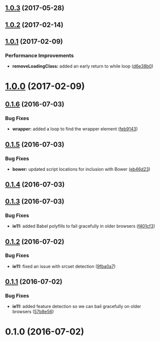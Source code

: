 <a name="1.0.3"></a>
## [1.0.3](https://github.com/jlengstorf/responsive-lazyload.js/compare/v1.0.2...v1.0.3) (2017-05-28)



<a name="1.0.2"></a>
## [1.0.2](https://github.com/jlengstorf/responsive-lazyload.js/compare/v1.0.1...v1.0.2) (2017-02-14)



<a name="1.0.1"></a>
## [1.0.1](https://github.com/jlengstorf/responsive-lazyload.js/compare/v1.0.0...v1.0.1) (2017-02-09)


### Performance Improvements

* **removeLoadingClass:** added an early return to while loop ([d6e38b0](https://github.com/jlengstorf/responsive-lazyload.js/commit/d6e38b0))



<a name="1.0.0"></a>
# [1.0.0](https://github.com/jlengstorf/responsive-lazyload.js/compare/v0.1.6...v1.0.0) (2017-02-09)



<a name="0.1.6"></a>
## [0.1.6](https://github.com/jlengstorf/responsive-lazyload.js/compare/v0.1.5...v0.1.6) (2016-07-03)


### Bug Fixes

* **wrapper:** added a loop to find the wrapper element ([feb9143](https://github.com/jlengstorf/responsive-lazyload.js/commit/feb9143))



<a name="0.1.5"></a>
## [0.1.5](https://github.com/jlengstorf/responsive-lazyload.js/compare/v0.1.4...v0.1.5) (2016-07-03)


### Bug Fixes

* **bower:** updated script locations for inclusion with Bower ([eb46d23](https://github.com/jlengstorf/responsive-lazyload.js/commit/eb46d23))



<a name="0.1.4"></a>
## [0.1.4](https://github.com/jlengstorf/responsive-lazyload.js/compare/v0.1.3...v0.1.4) (2016-07-03)



<a name="0.1.3"></a>
## [0.1.3](https://github.com/jlengstorf/responsive-lazyload.js/compare/v0.1.2...v0.1.3) (2016-07-03)


### Bug Fixes

* **ie11:** added Babel polyfills to fail gracefully in older browsers ([f401cf3](https://github.com/jlengstorf/responsive-lazyload.js/commit/f401cf3))



<a name="0.1.2"></a>
## [0.1.2](https://github.com/jlengstorf/responsive-lazyload.js/compare/v0.1.1...v0.1.2) (2016-07-02)


### Bug Fixes

* **ie11:** fixed an issue with srcset detection ([9fba0a7](https://github.com/jlengstorf/responsive-lazyload.js/commit/9fba0a7))



<a name="0.1.1"></a>
## [0.1.1](https://github.com/jlengstorf/responsive-lazyload.js/compare/v0.1.0...v0.1.1) (2016-07-02)


### Bug Fixes

* **ie11:** added feature detection so we can bail gracefully on older browsers ([57b8e56](https://github.com/jlengstorf/responsive-lazyload.js/commit/57b8e56))



<a name="0.1.0"></a>
# 0.1.0 (2016-07-02)



